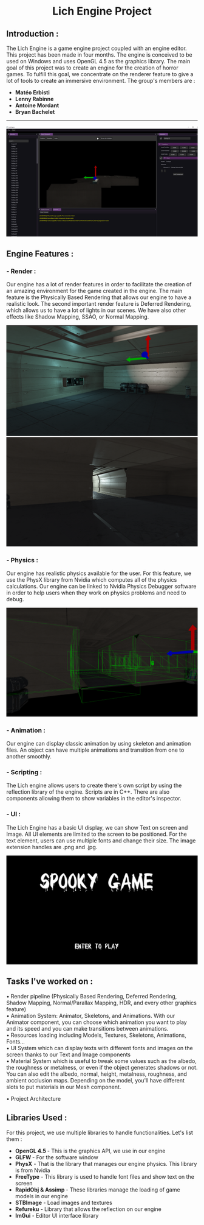 <html>
<link href="style.css" rel="stylesheet">

<h1 align="center"> Lich Engine Project</h1>

<h2> Introduction : </h2>
The Lich Engine is a game engine project coupled with an engine editor. This project has been made in four months. The engine is conceived to be used on Windows and uses OpenGL 4.5 as the graphics library. The main goal of this project was to create an engine for the creation of horror games. To fulfill this goal, we concentrate on the renderer feature to give a lot of tools to create an immersive environment. The group's members are :
<div class= name>
<b>
<ul>
    <li> Matéo Erbisti
    <li> Lenny Rabinne
    <li> Antoine Mordant
    <li> Bryan Bachelet
</ul>
</b>

</div>
<hr>
<p align="center">
<img src= "ScreenShots/ScreenShot1.png"/>
</p>
<h2> Engine Features : </h2>

<h3><b> - Render :</b></h3> 
Our engine has a lot of render features in order to facilitate the creation of an amazing environment for the game created in the engine. The main feature is the Physically Based Rendering that allows our engine to have a realistic look. The second important render feature is Deferred Rendering, which allows us to have a lot of lights in our scenes. We have also other effects like Shadow Mapping, SSAO, or Normal Mapping.

<p align="left">
<img src= "ScreenShots/Screenshot2.png"/>
<img src= "ScreenShots/Screenshot3.png"/>
</p>

<p>
<h3><b> - Physics :</b></h3>
Our engine has realistic physics available for the user. For this feature, we use the PhysX library from Nvidia which computes all of the physics calculations. Our engine can be linked to Nvidia Physics Debugger software in order to help users when they work on physics problems and need to debug.
 <p align="center">
<img src= "ScreenShots/Screenshot4.png"/>
</p>
 <p>
<div class="Part"> 
    <div class = "One">
        <h3><b> - Animation :</b></h3>
        Our engine can display classic animation by using skeleton and animation files. An object can have multiple animations and transition from one to another smoothly.
        <p>
    </div>
    <div class = "Two">
        <h3><b> - Scripting :</b></h3>
        The Lich engine allows users to create there's own script by using the reflection library of the engine. Scripts are in C++. There are also components allowing them to show variables in the editor's inspector.
        <p>
    </div>
</div>
<h3><b> - UI :</b></h3>
The Lich Engine has a basic UI display, we can show Text on screen and Image. All UI elements are limited to the screen to be positioned. For the text element, users can use multiple fonts and change their size. The image extension handles are .png and .jpg.
<p align="center">
<img src= "ScreenShots/Screenshot5.png"/>
</p>
 <p>

<h2> Tasks I've worked on : </h2>

• Render pipeline (Physically Based Rendering, Deferred Rendering, Shadow Mapping, Normal/Parallax Mapping, HDR, and every other graphics feature) <br>
• Animation System: Animator, Skeletons, and Animations. With our Animator component, you can choose which animation you want to play and its speed and you can make transitions between animations. <br>
• Resources loading including Models, Textures, Skeletons, Animations, Fonts... <br>
• UI System which can display texts with different fonts and images on the screen thanks to our Text and Image components <br>
• Material System which is useful to tweak some values such as the albedo, the roughness or metalness, or even if the object generates shadows or not. You can also edit the albedo, normal, height, metalness, roughness, and ambient occlusion maps. Depending on the model, you'll have different slots to put materials in our Mesh component. <br>

• Project Architecture
 <h2> Libraries Used : </h2>
For this project, we use multiple libraries to handle functionalities. Let's list them :
 <ul>
    <li> <b>OpenGL 4.5 </b> - This is the graphics API, we use in our engine
    <li> <b>GLFW </b> - For the software window
    <li> <b>PhysX</b> - That is the library that manages our engine physics. This library is from Nvidia
    <li> <b>FreeType</b> - This library is used to handle font files and show text on the screen
    <li> <b>RapidObj & Assimp </b> - These libraries manage the loading of game models in our engine
    <li> <b>STBImage</b> - Load images and textures
    <li> <b>Refureku</b> - Library that allows the reflection on our engine
    <li> <b>ImGui</b> - Editor UI interface library
</ul>


